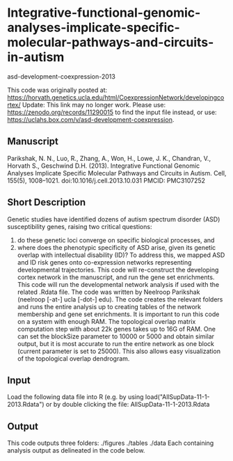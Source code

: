# Integrative-functional-genomic-analyses-implicate-specific-molecular-pathways-and-circuits-in-autism
asd-development-coexpression-2013

This code was originally posted at: https://horvath.genetics.ucla.edu/html/CoexpressionNetwork/developingcortex/ Update: This link may no longer work. Please use: https://zenodo.org/records/11290015 to find the input file instead, or use:
https://uclahs.box.com/v/asd-development-coexpression.

## Manuscript

Parikshak, N. N., Luo, R., Zhang, A., Won, H., Lowe, J. K., Chandran, V., Horvath S., Geschwind D.H. (2013). Integrative Functional Genomic Analyses Implicate Specific Molecular Pathways and Circuits in Autism. Cell, 155(5), 1008–1021. doi:10.1016/j.cell.2013.10.031 PMCID: PMC3107252

## Short Description

Genetic studies have identified dozens of autism spectrum disorder (ASD) susceptibility genes, raising two critical questions:

1. do these genetic loci converge on specific biological processes, and
2. where does the phenotypic specificity of ASD arise, given its genetic overlap with intellectual disability (ID)? To address this, we mapped ASD and ID risk genes onto co-expression networks representing developmental trajectories. This code will re-construct the developing cortex network in the manuscript, and run the gene set enrichments.
This code will run the developmental network analysis if used with the related .Rdata file. The code was written by Neelroop Parikshak (neelroop [-at-] ucla [-dot-] edu). The code creates the relevant folders and runs the entire analysis up to creating tables of the network membership and gene set enrichments. It is important to run this code on a system with enough RAM. The topological overlap matrix computation step with about 22k genes takes up to 16G of RAM. One can set the blockSize parameter to 10000 or 5000 and obtain similar output, but it is most accurate to run the entire network as one block (current parameter is set to 25000). This also allows easy visualization of the topological overlap dendrogram.

## Input

Load the following data file into R (e.g. by using load("AllSupData-11-1-2013.Rdata") or by double clicking the file: AllSupData-11-1-2013.Rdata

## Output

This code outputs three folders: ./figures ./tables ./data Each containing analysis output as delineated in the code below.
